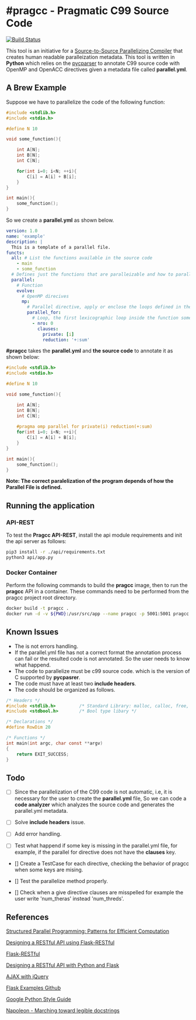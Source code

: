 # #pragcc - Pragmatic C99 Source Code

[![Build Status](https://travis-ci.org/DonAurelio/pragcc.svg?branch=master)](https://travis-ci.org/DonAurelio/pragcc)

This tool is an initiative for a [Source-to-Source Parallelizing Compiler](https://en.wikipedia.org/wiki/Automatic_parallelization) that creates human readable paralleization metadata. This tool is  written in **Python** which relies on the [pycparser](https://github.com/eliben/pycparser) to annotate C99 source code with OpenMP and OpenACC directives given a metadata file called **parallel.yml**.

## A Brew Example

Suppose we have to parallelize the code of the following function:

```c
#include <stdlib.h>
#include <stdio.h>

#define N 10

void some_function(){

    int A[N];
    int B[N];
    int C[N];

    for(int i=0; i<N; ++i){
        C[i] = A[i] + B[i];
    }    
}

int main(){
    some_function();
}
```

So we create a **parallel.yml** as shown below.

```yaml
version: 1.0
name: 'example'
description: |
  This is a template of a parallel file. 
functs:
  all: # List the functions available in the source code
    - main
    - some_function
  # Defines just the functions that are paralleizable and how to parallelize them.
  parallel:
    # Function
    evolve:
      # OpenMP direcives
      mp:
        # Parallel directive, apply or enclose the loops defined in the for directive
        parallel_for:
          # Loop, the first lexicographic loop inside the function some_function.
          - nro: 0
            clauses:
              private: [i]
              reduction: '+:sum'
```

**#pragcc** takes the **parallel.yml** and **the source code** to annotate it as shown below:

```c
#include <stdlib.h>
#include <stdio.h>

#define N 10

void some_function(){

    int A[N];
    int B[N];
    int C[N];
    
    #pragma omp parallel for private(i) reduction(+:sum)
    for(int i=0; i<N; ++i){
        C[i] = A[i] + B[i];
    }    
}

int main(){
    some_function();
}
```

**Note: The correct paralelization of the program depends of how the Parallel File is defined.**

## Running the application

### API-REST

To test the **Pragcc API-REST**, install the api module requirements and init the api server as follows:

```bash
pip3 install -r ./api/requirements.txt
python3 api/app.py
```

### Docker Container

Perform the following commands to build the **pragcc** image, then to run the **pragcc** API in a container. These commands need to be performed from the pragcc project root directory.

```sh
docker build -t pragcc .
docker run -d -v ${PWD}:/usr/src/app --name pragcc -p 5001:5001 pragcc
```

## Known Issues

* The is not errors handling.
* If the parallel.yml file has not a correct format the annotation process can fail or the resulted code is not annotated. So the user needs to know what happend.
* The code to parallelize must be c99 source code. which is the version of C supported by **pycpasrer**.
* The code must have at least two **include headers**.
* The code should be organized as follows.

```c
/* Headers */
#include <stdlib.h>         /* Standard Library: malloc, calloc, free, ralloc */
#include <stdbool.h>        /* Bool type libary */

/* Declarations */
#define RowDim 20

/* Functions */
int main(int argc, char const **argv)
{
    return EXIT_SUCCESS;
}
```

## Todo

- [ ] Since the parallelization of the C99 code is not automatic, i.e, it is necessary for the user to create the **parallel.yml** file, So we can code a **code analyzer** which analyzes the source code and generates the parallel.yml metadata.

- [ ] Solve **include headers** issue.

- [ ] Add error handling.

- [ ] Test what happend if some key is missing in the parallel.yml file, for example, if the parallel for directive does not have the **clauses** key.

- [] Create a TestCase for each directive, checking the behavior of pragcc when some keys are mising.

- [] Test the parallelize method properly.

- [] Check when a give directive clauses are misspelled for example the user write 'num_theras' instead 'num_threds'.

## References

[Structured Parallel Programming: Patterns for Efficient Computation](https://www.amazon.com/Structured-Parallel-Programming-Efficient-Computation/dp/0124159931)

[Designing a RESTful API using Flask-RESTful](https://blog.miguelgrinberg.com/post/designing-a-restful-api-using-flask-restful)

[Flask-RESTful](http://flask-restful.readthedocs.io/en/latest/)

[Designing a RESTful API with Python and Flask](https://blog.miguelgrinberg.com/post/designing-a-restful-api-with-python-and-flask)

[AJAX with jQuery](http://flask.pocoo.org/docs/0.12/patterns/jquery/)

[Flask Examples Github](https://github.com/pallets/flask/tree/master/examples/jqueryexample)

[Google Python Style Guide](http://google.github.io/styleguide/pyguide.html)

[Napoleon - Marching toward legible docstrings](https://sphinxcontrib-napoleon.readthedocs.io/en/latest/)
